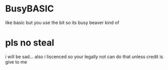 # BusyBASIC
like basic but you use the bit so its busy beaver kind of
# pls no steal
i will be sad... also i liscenced so your legally not can do that unless credit is give to me

